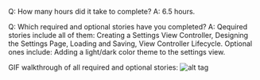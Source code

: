 Q: How many hours did it take to complete?
A: 6.5 hours.

Q: Which required and optional stories have you completed?
A: Qequired stories include all of them: Creating a Settings View Controller, Designing the Settings Page, Loading and Saving, View Controller Lifecycle. Optional ones include: Adding a light/dark color theme to the settings view.

GIF walkthrough of all required and optional stories:
![alt tag](file:///Users/xinghai/Documents/Yahoo/Learning/iOS/week1/backup/iOSWeek1/demo.gif)
